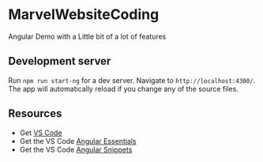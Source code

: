 # MarvelWebsiteCoding

Angular Demo with a Little bit of a lot of features

## Development server

Run `npm run start-ng` for a dev server. Navigate to `http://localhost:4300/`. The app will automatically reload if you change any of the source files.

## Resources

- Get [VS Code](https://code.visualstudio.com/?wt.mc_id=angulareventviewcli-github-jopapa)
- Get the VS Code [Angular Essentials](https://marketplace.visualstudio.com/items?itemName=johnpapa.angular-essentials&wt.mc_id=angulareventviewcli-github-jopapa)
- Get the VS Code [Angular Snippets](https://marketplace.visualstudio.com/items?itemName=johnpapa.angular2&wt.mc_id=angulareventviewcli-github-jopapa)
